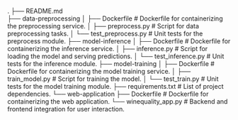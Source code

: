 .
├── README.md  
├── data-preprocessing
│   ├── Dockerfile           # Dockerfile for containerizing the preprocessing service.
│   ├── preprocess.py        # Script for data preprocessing tasks.
│   └── test_preprocess.py   # Unit tests for the preprocess module.
├── model-inference
│   ├── Dockerfile           # Dockerfile for containerizing the inference service.
│   ├── inference.py         # Script for loading the model and serving predictions.
│   └── test_inference.py    # Unit tests for the inference module.
├── model-training
│   ├── Dockerfile           # Dockerfile for containerizing the model training service.
│   ├── train_model.py       # Script for training the model.
│   └── test_train.py        # Unit tests for the model training module.
├── requirements.txt         # List of project dependencies.
└── web-application
    ├── Dockerfile           # Dockerfile for containerizing the web application.
    └── winequality_app.py   # Backend and frontend integration for user interaction.